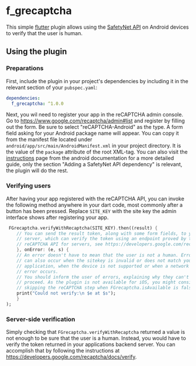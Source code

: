 # f_grecaptcha

This simple [flutter](http://flutter.io/) plugin allows using the 
[SafetyNet API](https://developer.android.com/training/safetynet/recaptcha.html)
on Android devices to verify that the user is human.

## Using the plugin
### Preparations

First, include the plugin in your project's dependencies by including it in
the relevant section of your `pubspec.yaml`:
```yaml
dependencies:
  f_grecaptcha: ^1.0.0
```
Next, you wil need to register your app in the reCAPTCHA admin console. Go
to https://www.google.com/recaptcha/admin#list and register by filling out
the form. Be sure to select "reCAPTCHA-Android" as the type. A form field
asking for your Android package name will appear. You can copy it from the
manifest file located under `android/app/src/main/AndroidManifest.xml` in
your project directory. It is the value of the `package` attribute of the
root XML-tag. You can also visit the [instructions](https://developer.android.com/training/safetynet/recaptcha.html#register)
page from the android documentation for a more detailed guide, only the
section "Adding a SafetyNet API dependency" is relevant, the plugin will do
the rest.

### Verifying users

After having your app registered with the reCAPTCHA API, you can invoke the
following method anywhere in your dart code, most commonly after a button
has been pressed. Replace `SITE_KEY` with the site key the admin interface
shows after registering your app.
```dart
 FGrecaptcha.verifyWithRecaptcha(SITE_KEY).then((result) {
    // You can send the result token, along with some form fields, to your
    // server, which can verify the token using an endpoint proved by the
    // reCAPTCHA API for servers, see https://developers.google.com/recaptcha/docs/verify
    }, onError: (e, s) {
    // An error doesn't have to mean that the user is not a human. Errors
    // can also occur when the sitekey is invalid or does not match your
    // application, when the device is not supported or when a network
    // error occurs.
    // You should inform the user of errors, explaining why they can't
    // proceed. As the plugin is not available for iOS, you might consider
    // skipping the reCAPTCHA step when FGrecaptcha.isAvailable is false.
    print("Could not verify:\n $e at $s");
    }
);
```

### Server-side verification
Simply checking that `FGrecaptcha.verifyWithRecaptcha` returned a value is
not enough to be sure that the user is a human. Instead, you would have to
verify the token returned in your applications backend server. You can
accomplish that by following the instructions at https://developers.google.com/recaptcha/docs/verify.